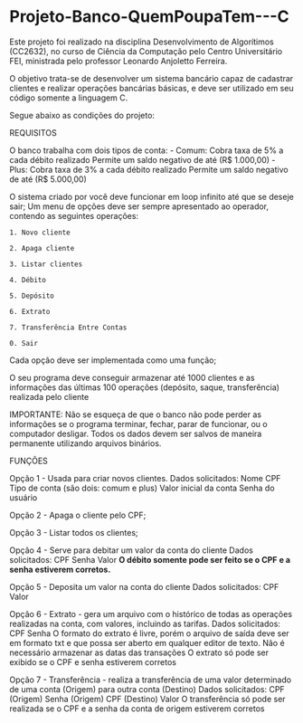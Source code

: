 # Projeto-Banco-QuemPoupaTem---C

Este projeto foi realizado na disciplina Desenvolvimento de Algorítimos (CC2632), no curso de Ciência da Computação pelo Centro Universitário FEI, ministrada pelo professor Leonardo Anjoletto Ferreira.

O objetivo trata-se de desenvolver um sistema bancário capaz de cadastrar clientes e realizar operações bancárias básicas, e deve ser utilizado em seu código somente a linguagem C.


Segue abaixo as condições do projeto:

REQUISITOS

  O banco trabalha com dois tipos de conta:
    - Comum: 
      Cobra taxa de 5% a cada débito realizado
      Permite um saldo negativo de até (R$ 1.000,00)
    - Plus:
      Cobra taxa de 3% a cada débito realizado
      Permite um saldo negativo de até (R$ 5.000,00)
      
  O sistema criado por você deve funcionar em loop infinito até que se deseje sair;
  Um menu de opções deve ser sempre apresentado ao operador, contendo as seguintes operações:
  
    1. Novo cliente
    
    2. Apaga cliente
    
    3. Listar clientes
    
    4. Débito
    
    5. Depósito
    
    6. Extrato
    
    7. Transferência Entre Contas
    
    0. Sair
  
  Cada opção deve ser implementada como uma função;
  
  O seu programa deve conseguir armazenar até 1000 clientes e as informações das últimas 100 operações (depósito, saque, transferência) realizada pelo cliente
  
  IMPORTANTE: Não se esqueça de que o banco não pode perder as informações se o programa terminar, fechar, parar de funcionar, ou o computador desligar. Todos os dados devem ser salvos de maneira permanente utilizando arquivos binários.
  
  FUNÇÕES
  
  Opção 1 - Usada para criar novos clientes.
    Dados solicitados:
    Nome
    CPF
    Tipo de conta (são dois: comum e plus)
    Valor inicial da conta
    Senha do usuário
    
  Opção 2 - Apaga o cliente pelo CPF;
  
  Opção 3 - Listar todos os clientes;
  
  Opção 4 - Serve para debitar um valor da conta do cliente
    Dados solicitados:
    CPF
    Senha
    Valor
    **O débito somente pode ser feito se o CPF e a senha estiverem corretos.**
    
  Opção 5 - Deposita um valor na conta do cliente
    Dados solicitados:
    CPF
    Valor
    
   Opção 6 - Extrato - gera um arquivo com o histórico de todas as operações realizadas na conta, com valores, incluindo as tarifas.
    Dados solicitados:
    CPF
    Senha
    O formato do extrato é livre, porém o arquivo de saída deve ser em formato txt e que possa ser aberto em qualquer editor de texto.
    Não é necessário armazenar as datas das transações
    O extrato só pode ser exibido se o CPF e senha estiverem corretos
    
  Opção 7 - Transferência - realiza a transferência de uma valor determinado de uma conta (Origem) para outra conta (Destino)
    Dados solicitados:
    CPF (Origem)
    Senha (Origem)
    CPF (Destino)
    Valor
    O transferência só pode ser realizada se o CPF e a senha da conta de origem estiverem corretos
